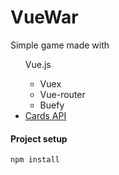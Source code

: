 # VueWar

Simple game made with <br/>
<ul>
    Vue.js
    <ul>
        <li>Vuex</li>
        <li>Vue-router</li>
        <li>Buefy</li>
    </ul>
    <li><a href="https://deckofcardsapi.com/">Cards API</a></li>
</ul>

#### Project setup
```
npm install
```